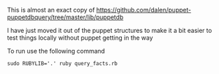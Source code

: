 This is almost an exact copy of https://github.com/dalen/puppet-puppetdbquery/tree/master/lib/puppetdb

I have just moved it out of the puppet structures to make it a bit easier
to test things locally without puppet getting in the way

To run use the following command

```
sudo RUBYLIB='.' ruby query_facts.rb
